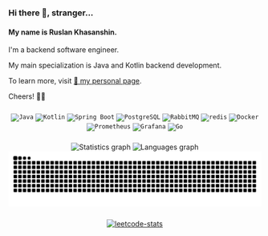 ### Hi there 👋, stranger...

#### My name is Ruslan Khasanshin.

I'm a backend software engineer.

My main specialization is Java and Kotlin backend development.

To learn more, visit [📃 my personal page](https://hu553in.su).

Cheers! 🙋‍♂️

###

<div align="center">
  <code><img width="40" src="https://raw.githubusercontent.com/marwin1991/profile-technology-icons/refs/heads/main/icons/java.png" alt="Java" title="Java"/></code>
  <code><img width="40" src="https://raw.githubusercontent.com/marwin1991/profile-technology-icons/refs/heads/main/icons/kotlin.png" alt="Kotlin" title="Kotlin"/></code>
  <code><img width="40" src="https://raw.githubusercontent.com/marwin1991/profile-technology-icons/refs/heads/main/icons/spring_boot.png" alt="Spring Boot" title="Spring Boot"/></code>
  <code><img width="40" src="https://raw.githubusercontent.com/marwin1991/profile-technology-icons/refs/heads/main/icons/postgresql.png" alt="PostgreSQL" title="PostgreSQL"/></code>
  <code><img width="40" src="https://raw.githubusercontent.com/marwin1991/profile-technology-icons/refs/heads/main/icons/rabbitmq.png" alt="RabbitMQ" title="RabbitMQ"/></code>
  <code><img width="40" src="https://raw.githubusercontent.com/marwin1991/profile-technology-icons/refs/heads/main/icons/redis.png" alt="redis" title="redis"/></code>
  <code><img width="40" src="https://raw.githubusercontent.com/marwin1991/profile-technology-icons/refs/heads/main/icons/docker.png" alt="Docker" title="Docker"/></code>
  <code><img width="40" src="https://raw.githubusercontent.com/marwin1991/profile-technology-icons/refs/heads/main/icons/prometheus.png" alt="Prometheus" title="Prometheus"/></code>
  <code><img width="40" src="https://raw.githubusercontent.com/marwin1991/profile-technology-icons/refs/heads/main/icons/grafana.png" alt="Grafana" title="Grafana"/></code>
  <code><img width="40" src="https://raw.githubusercontent.com/marwin1991/profile-technology-icons/refs/heads/main/icons/go.png" alt="Go" title="Go"/></code>
</div>

###

<div align="center">
  <img
    src="https://github-readme-stats-ashy-two-41.vercel.app/api?username=hu553in&show_icons=true&include_all_commits=true&count_private=true&theme=dracula"
    height="150"
    alt="Statistics graph"
  />
  <img
    src="https://github-readme-stats-ashy-two-41.vercel.app/api/top-langs?username=hu553in&layout=compact&card_width=320&langs_count=5&theme=dracula"
    height="150"
    alt="Languages graph"
  />
</div>

<div align="center">
  <picture>
    <source
      media="(prefers-color-scheme: dark)"
      srcset="https://raw.githubusercontent.com/hu553in/hu553in/output/github-contribution-grid-snake-dark.svg"
    />
    <source
      media="(prefers-color-scheme: light)"
      srcset="https://raw.githubusercontent.com/hu553in/hu553in/output/github-contribution-grid-snake.svg"
    />
    <img
      alt="github-contribution-grid-snake"
      src="https://raw.githubusercontent.com/hu553in/hu553in/output/github-contribution-grid-snake.svg"
    />
  </picture>
</div>

###

<div align="center">
  <a href="https://leetcode.com/u/hu553in/">
    <picture>
      <source
        media="(prefers-color-scheme: dark)"
        srcset="https://leetcard.jacoblin.cool/hu553in?theme=dark&font=JetBrains%20Mono"
      />
      <source
        media="(prefers-color-scheme: light)"
        srcset="https://leetcard.jacoblin.cool/hu553in?theme=light&font=JetBrains%20Mono"
      />
      <img
        alt="leetcode-stats"
        src="https://leetcard.jacoblin.cool/hu553in?theme=light&font=JetBrains%20Mono"
      />
    </picture>
  </a>
</div>
